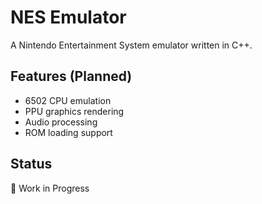 # NES Emulator

A Nintendo Entertainment System emulator written in C++.

## Features (Planned)
- 6502 CPU emulation
- PPU graphics rendering
- Audio processing
- ROM loading support

## Status
🚧 Work in Progress
